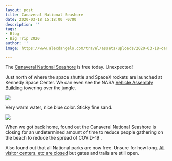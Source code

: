 ```yaml
---
layout: post
title: Canaveral National Seashore
date: 2020-03-18 15:18:00 -0700
description: ''
tags:
- Blog
- Big Trip 2020
author: ''
image: https://www.alexdangelo.com/travel/assets/uploads/2020-03-18-canaveral-national-seashore-water-legs.jpg

---
```

The [Canaveral National Seashore](https://www.nps.gov/cana/index.htm) is free today. Unexpected!

Just north of where the space shuttle and SpaceX rockets are launched at Kennedy Space Center. We can even see the NASA [Vehicle Assembly Building](https://en.wikipedia.org/wiki/Vehicle_Assembly_Building) towering over the jungle.

![](https://www.alexdangelo.com/travel/assets/uploads/2020-03-18-vehicle-assembly-building-vab-seen-from-canaveral.jpg)

Very warm water, nice blue color. Sticky fine sand.

![](https://www.alexdangelo.com/travel/assets/uploads/2020-03-18-canaveral-national-seashore-beach.jpg)

When we got back home, found out the Canaveral National Seashore is closing for an undetermined amount of time to reduce people gathering on the beach to reduce the spread of COVID-19 .

Also found out that all National parks are now free. Unsure for how long. [All visitor centers, etc are closed](https://www.nps.gov/aboutus/news/public-health-update.htm) but gates and trails are still open.